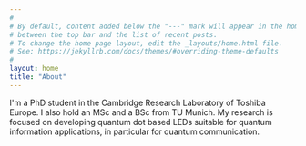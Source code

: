 ```yaml
---
#
# By default, content added below the "---" mark will appear in the home page
# between the top bar and the list of recent posts.
# To change the home page layout, edit the _layouts/home.html file.
# See: https://jekyllrb.com/docs/themes/#overriding-theme-defaults
#
layout: home
title: "About"
---
```

I'm a PhD student in the Cambridge Research Laboratory of Toshiba Europe. I also hold an MSc and a BSc from TU Munich. My research is focused on developing quantum dot based LEDs suitable for quantum information applications, in particular for quantum communication. 

<br/>
<br/>
